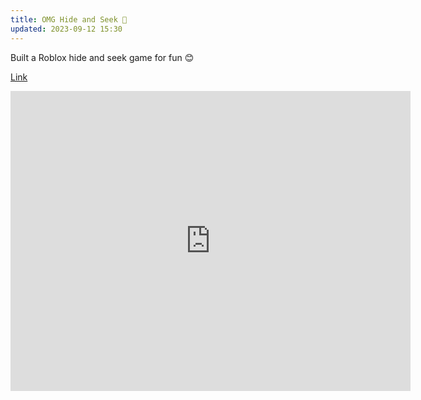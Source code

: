 ```yaml
---
title: OMG Hide and Seek 🌟
updated: 2023-09-12 15:30
---
```


Built a Roblox hide and seek game for fun 😊

[Link](https://www.roblox.com/games/14763929968/OMG-Hide-and-Seek)

<p align="center">
<iframe src="https://www.youtube.com/embed/VegcNpcQpZE?si=-1wK2zSxDO70-MDH" width="640" height="480" frameborder="0" allow="autoplay; fullscreen" allowfullscreen></iframe>
</p>
